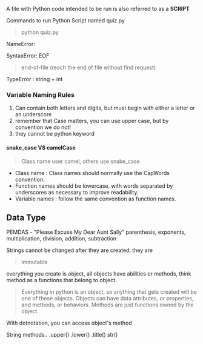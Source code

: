 A file with Python code intended to be run is also referred to as a **SCRIPT**

Commands to run Python Script named quiz.py
> python quiz.py

NameError: 
> 

SyntaxError: EOF
> end-of-file (reach the end of file without find request)

TypeError : string + int


### Variable Naming Rules
1. Can contain both letters and digits, but must begin with either a letter or an underscore
2. remember that Case matters, you can use upper case, but by convention we do not!
3. they cannot be python keyword
#### snake_case VS camelCase
> Class name user camel, others use snake_case
- Class name : Class names should normally use the CapWords convention.
- Function names should be lowercase, with words separated by underscores as necessary to improve readability.
- Variable names : follow the same convention as function names.

## Data Type

PEMDAS - "Please Excuse My Dear Aunt Sally"
parenthesis, exponents, multiplication, division, addition, subtraction

Strings cannot be changed after they are created, they are 
> immutable

everything you create is object, all objects have abilities or methods, 
think method as a functions that belong to object.
> Everything in python is an object, so anything that gets created will be one of these objects.
Objects can have data attributes, or properties, and methods, or behaviors. 
> Methods are just functions owned by the object. 

With dotnotation, you can access object's method

String methods.. .upper()  .lower() .title() str()

